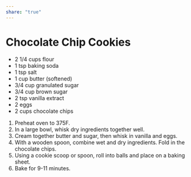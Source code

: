 ```yaml
---
share: "true"
---
```


# Chocolate Chip Cookies
- 2 1/4 cups flour
- 1 tsp baking soda
- 1 tsp salt
- 1 cup butter (softened)
- 3/4 cup granulated sugar
- 3/4 cup brown sugar
- 2 tsp vanilla extract
- 2 eggs
- 2 cups chocolate chips

1. Preheat oven to 375F.
2. In a large bowl, whisk dry ingredients together well.
3. Cream together butter and sugar, then whisk in vanilla and eggs.
4. With a wooden spoon, combine wet and dry ingredients. Fold in the chocolate chips.
5. Using a cookie scoop or spoon, roll into balls and place on a baking sheet.
6. Bake for 9-11 minutes.